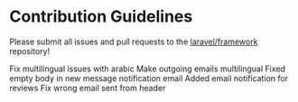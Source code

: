 # Contribution Guidelines

Please submit all issues and pull requests to the [laravel/framework](http://github.com/laravel/framework) repository!


Fix multilingual issues with arabic
Make outgoing emails multilingual
Fixed empty body in new message notification email
Added email notification for reviews
Fix wrong email sent from header